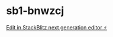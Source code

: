 # sb1-bnwzcj

[Edit in StackBlitz next generation editor ⚡️](https://stackblitz.com/~/github.com/adnan3112/sb1-bnwzcj)